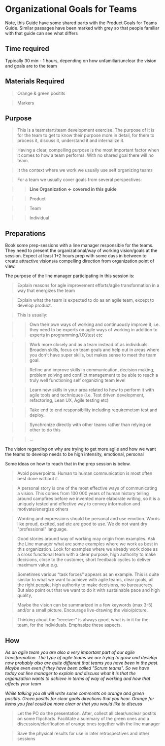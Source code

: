 # Organizational Goals for Teams

Note, this Guide have some shared parts with the Product Goals for Teams Guide. Similar passages have been marked with grey so that people familiar with that guide can see what differs

## Time required

Typically 30 min - 1 hours, depending on how unfamiliar/unclear the vision and goals are to the team

## Materials Required

>  Orange & green positits

>  Markers

## Purpose

>  This is a teamstart/team development exercise. The purpose of it is for the team to get to know their purpose more in detail, for them to process it, discuss it, understand it and internalize it.

>  Having a clear, compelling purpose is the most important factor when it comes to how a team performs. With no shared goal there will no team.

>  It the context where we work we usually use self organizing teams

>  For a team we usually cover goals from several perspectives:

 >    >   **Line Organization &lt;- covered in this guide**

 >    >   Product

 >    >   Team

 >    >   Individual

## Preparations

Book some prep-sessions with a line manager responsible for the teams. They need to present the organizational/way of working vision/goals at the session. Expect at least 1+2 hours prep with some days in between to create attractive visions/a compelling direction from organization point of view.

The purpose of the line manager participating in this session is:

>  Explain reasons for agle improvement efforts/agile transformation in a way that energizes the team 

>  Explain what the team is expected to do as an agile team, except to develop product. 

>  This is usually:

>>   Own their own ways of working and continuously improve it, i.e. they need to be experts on agile ways of working in addition to experts in programming/UX/test etc

>>   Work more closely and as a team instead of as individuals. Broaden skills, focus on team goals and help out in areas where you don't have super skills, but makes sense to meet the team goal.

>>   Refine and improve skills in communication, decision making, problem solving and conflict management to be able to reach a truly well functioning self organizing team level

>>   Learn new skills in your area related to how to perform it with agile tools and techniques (i.e. Test driven development, refactoring, Lean UX, Agile testing etc)

>>   Take end to end responsibility including requiremetsm test and deploy.

>>   Synchronize directly with other teams rather than relying on other to do this

>>   ...


The vision regarding on why are trying to get more agile and how we want the teams to develop needs to be high intensity, emotional, personal

Some ideas on how to reach that in the prep session is below.

>   Avoid powerpoints. Human to human communication is most often best done without it.

>   A personal story is one of the most effective ways of communicating a vision. This comes from 100 000 years of human history telling around campfires before we invented more elaborate writing, so it is a uniquely tested and effective way to convey information and motivate/energize others

>   Wording and expressions should be personal and use emotion. Words like proud, excited, sad etc are good to use. We do not want dry "professional" language.

>   Good stories around way of working may origin from examples. Ask the Line manager what are some examples where we work as best in this organization. Look for examples where we already work close as a cross functional team with a clear purpose, high authority to make decisions, close to the customer, short feedback cycles to deliver maximum value e.g.

>   Sometimes various “task forces” appears as an example. This is quite similar to what we want to achieve with agile teams, clear goals, all the right people, high authority to make decisions, no bureaucracy. But also point out that we want to do it with sustainable pace and high quality,

>   Maybe the vision can be summarized in a few keywords (max 3-5) and/or a small picture. Encourage live-drawing the visio/picture.

>   Thinking about the “receiver” is always good, what is in it for the team, for the individuals. Emphasize these aspects.


## How

  *As an agile team you are also a very important part of our agile transformation. The type of agile teams we are trying to grow and develop now probably also are quite different that teams you have been in the past. Maybe even even if they have been called "Scrum teams". So we have today out line manager to explain and discuss what it is that the organization wants to achieve in terms of way of working and how that affects your team*

  *While talking you all will write some comments on orange and green positits. Green postits for clear goals directions that you hear. Orange for items you feel could be more clear or that you would like to discuss*

>   Let the PO do the presentation. After, collect all clear/unclear postits on some flipcharts. Facilitate a summary of the green ones and a discussion/clarification of orange ones together with the line manager

>   Save the physical results for use in later retrospectives and other sessions
